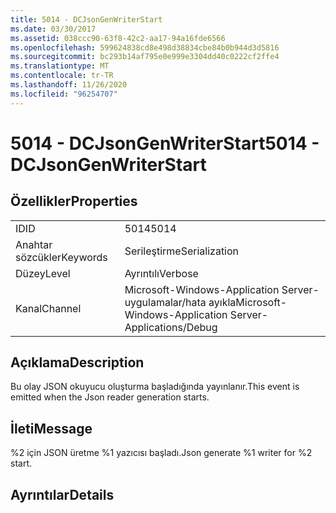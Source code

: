 ```yaml
---
title: 5014 - DCJsonGenWriterStart
ms.date: 03/30/2017
ms.assetid: 038ccc90-63f8-42c2-aa17-94a16fde6566
ms.openlocfilehash: 599624838cd8e498d38834cbe84b0b944d3d5816
ms.sourcegitcommit: bc293b14af795e0e999e3304dd40c0222cf2ffe4
ms.translationtype: MT
ms.contentlocale: tr-TR
ms.lasthandoff: 11/26/2020
ms.locfileid: "96254707"
---
```

# <a name="5014---dcjsongenwriterstart"></a><span data-ttu-id="74548-102">5014 - DCJsonGenWriterStart</span><span class="sxs-lookup"><span data-stu-id="74548-102">5014 - DCJsonGenWriterStart</span></span>

## <a name="properties"></a><span data-ttu-id="74548-103">Özellikler</span><span class="sxs-lookup"><span data-stu-id="74548-103">Properties</span></span>  
  
|||  
|-|-|  
|<span data-ttu-id="74548-104">ID</span><span class="sxs-lookup"><span data-stu-id="74548-104">ID</span></span>|<span data-ttu-id="74548-105">5014</span><span class="sxs-lookup"><span data-stu-id="74548-105">5014</span></span>|  
|<span data-ttu-id="74548-106">Anahtar sözcükler</span><span class="sxs-lookup"><span data-stu-id="74548-106">Keywords</span></span>|<span data-ttu-id="74548-107">Serileştirme</span><span class="sxs-lookup"><span data-stu-id="74548-107">Serialization</span></span>|  
|<span data-ttu-id="74548-108">Düzey</span><span class="sxs-lookup"><span data-stu-id="74548-108">Level</span></span>|<span data-ttu-id="74548-109">Ayrıntılı</span><span class="sxs-lookup"><span data-stu-id="74548-109">Verbose</span></span>|  
|<span data-ttu-id="74548-110">Kanal</span><span class="sxs-lookup"><span data-stu-id="74548-110">Channel</span></span>|<span data-ttu-id="74548-111">Microsoft-Windows-Application Server-uygulamalar/hata ayıkla</span><span class="sxs-lookup"><span data-stu-id="74548-111">Microsoft-Windows-Application Server-Applications/Debug</span></span>|  
  
## <a name="description"></a><span data-ttu-id="74548-112">Açıklama</span><span class="sxs-lookup"><span data-stu-id="74548-112">Description</span></span>  

 <span data-ttu-id="74548-113">Bu olay JSON okuyucu oluşturma başladığında yayınlanır.</span><span class="sxs-lookup"><span data-stu-id="74548-113">This event is emitted when the Json reader generation starts.</span></span>  
  
## <a name="message"></a><span data-ttu-id="74548-114">İleti</span><span class="sxs-lookup"><span data-stu-id="74548-114">Message</span></span>  

 <span data-ttu-id="74548-115">%2 için JSON üretme %1 yazıcısı başladı.</span><span class="sxs-lookup"><span data-stu-id="74548-115">Json generate %1 writer for %2 start.</span></span>  
  
## <a name="details"></a><span data-ttu-id="74548-116">Ayrıntılar</span><span class="sxs-lookup"><span data-stu-id="74548-116">Details</span></span>
